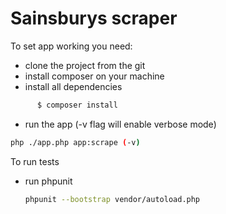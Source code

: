 # Sainsburys scraper

To set app working you need:

  - clone the project from the git
  - install composer on your machine
  - install all dependencies
  ```sh
        $ composer install
```
  - run the app (-v flag will enable verbose mode)
  ```sh
  php ./app.php app:scrape (-v)
```

To run tests

- run phpunit
  ```sh
  phpunit --bootstrap vendor/autoload.php
```